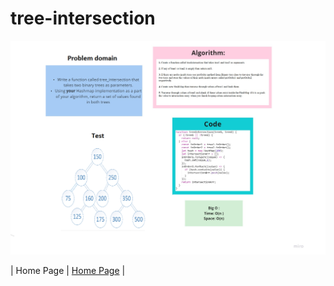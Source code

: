 # tree-intersection

![tree-intersection](../images/whiteboard2.png)

| Home Page               | [Home Page](../../README.md)                                |